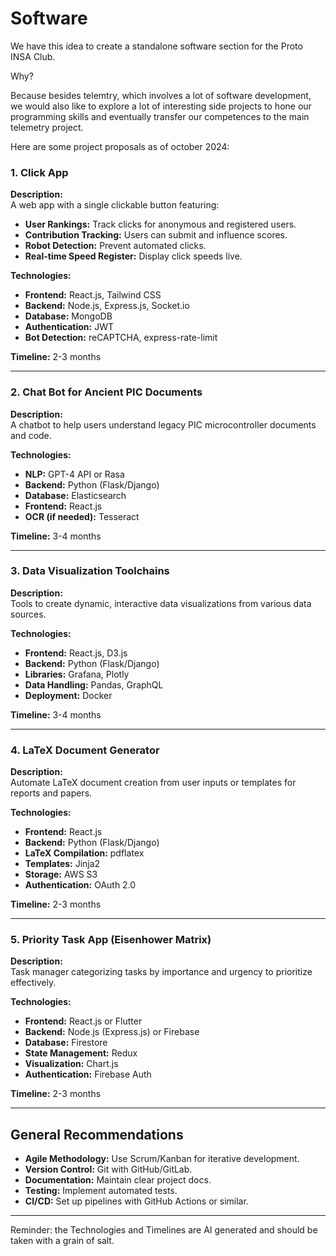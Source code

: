 
# Software

We have this idea to create a standalone software section for the Proto INSA Club.

Why?

Because besides telemtry, which involves a lot of software development, we would also like to explore a lot of interesting side projects to hone our programming skills and eventually transfer our competences to the main telemetry project.

Here are some project proposals as of october 2024:


### 1. **Click App**

**Description:**  
A web app with a single clickable button featuring:

- **User Rankings:** Track clicks for anonymous and registered users.
- **Contribution Tracking:** Users can submit and influence scores.
- **Robot Detection:** Prevent automated clicks.
- **Real-time Speed Register:** Display click speeds live.

**Technologies:**

- **Frontend:** React.js, Tailwind CSS
- **Backend:** Node.js, Express.js, Socket.io
- **Database:** MongoDB
- **Authentication:** JWT
- **Bot Detection:** reCAPTCHA, express-rate-limit

**Timeline:** 2-3 months

---

### 2. **Chat Bot for Ancient PIC Documents**

**Description:**  
A chatbot to help users understand legacy PIC microcontroller documents and code.

**Technologies:**

- **NLP:** GPT-4 API or Rasa
- **Backend:** Python (Flask/Django)
- **Database:** Elasticsearch
- **Frontend:** React.js
- **OCR (if needed):** Tesseract

**Timeline:** 3-4 months

---

### 3. **Data Visualization Toolchains**

**Description:**  
Tools to create dynamic, interactive data visualizations from various data sources.

**Technologies:**

- **Frontend:** React.js, D3.js
- **Backend:** Python (Flask/Django)
- **Libraries:** Grafana, Plotly
- **Data Handling:** Pandas, GraphQL
- **Deployment:** Docker

**Timeline:** 3-4 months

---

### 4. **LaTeX Document Generator**

**Description:**  
Automate LaTeX document creation from user inputs or templates for reports and papers.

**Technologies:**

- **Frontend:** React.js
- **Backend:** Python (Flask/Django)
- **LaTeX Compilation:** pdflatex
- **Templates:** Jinja2
- **Storage:** AWS S3
- **Authentication:** OAuth 2.0

**Timeline:** 2-3 months

---

### 5. **Priority Task App (Eisenhower Matrix)**

**Description:**  
Task manager categorizing tasks by importance and urgency to prioritize effectively.

**Technologies:**

- **Frontend:** React.js or Flutter
- **Backend:** Node.js (Express.js) or Firebase
- **Database:** Firestore
- **State Management:** Redux
- **Visualization:** Chart.js
- **Authentication:** Firebase Auth

**Timeline:** 2-3 months

---

## **General Recommendations**

- **Agile Methodology:** Use Scrum/Kanban for iterative development.
- **Version Control:** Git with GitHub/GitLab.
- **Documentation:** Maintain clear project docs.
- **Testing:** Implement automated tests.
- **CI/CD:** Set up pipelines with GitHub Actions or similar.

---

Reminder: the Technologies and Timelines are AI generated and should be taken with a grain of salt.